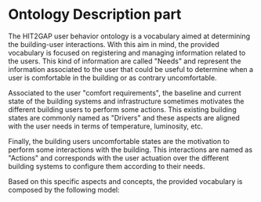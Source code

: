 # Ontology Description part

The HIT2GAP user behavior ontology is a vocabulary aimed at determining the building-user interactions. With this aim in mind, the provided vocabulary is focused on registering and managing information related to the users. This kind of information are called "Needs" and represent the information associated to the user that could be useful to determine when a user is comfortable in the building or as contrary uncomfortable. 

Associated to the user "comfort requirements", the baseline and current state of the building systems and infrastructure sometimes motivates the different building users to perform some actions. This existing building states are commonly named as "Drivers" and these aspects are aligned with the user needs in terms of temperature, luminosity, etc. 

Finally, the building users uncomfortable states are the motivation to perform some interactions with the building. This interactions are named as "Actions" and corresponds with the user actuation over the different building systems to configure them according to their needs. 

Based on this specific aspects and concepts, the provided vocabulary is composed by the following model: 